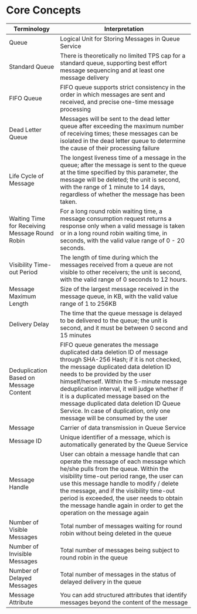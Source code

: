 # Core Concepts

| **Terminology**         | **Interpretation**                                                     |
| -------------------- | ------------------------------------------------------------ |
| Queue                 | Logical Unit for Storing Messages in Queue Service                                 |
| Standard Queue             | There is theoretically no limited TPS cap for a standard queue, supporting best effort message sequencing and at least one message delivery |
| FIFO Queue             | FIFO queue supports strict consistency in the order in which messages are sent and received, and precise one-time message processing |
| Dead Letter Queue             | Messages will be sent to the dead letter queue after exceeding the maximum number of receiving times; these messages can be isolated in the dead letter queue to determine the cause of their processing failure |
| Life Cycle of Message       | The longest liveness time of a message in the queue; after the message is sent to the queue at the time specified by this parameter, the message will be deleted; the unit is second, with the range of 1 minute to 14 days, regardless of whether the message has been taken. |
| Waiting Time for Receiving Message Round Robin | For a long round robin waiting time, a message consumption request returns a response only when a valid message is taken or in a long round robin waiting time, in seconds, with the valid value range of 0 - 20 seconds. |
| Visibility Time-out Period       | The length of time during which the messages received from a queue are not visible to other receivers; the unit is second, with the valid range of 0 seconds to 12 hours. |
| Message Maximum Length         | Size of the largest message received in the message queue, in KB, with the valid value range of 1 to 256KB |
| Delivery Delay             | The time that the queue message is delayed to be delivered to the queue; the unit is second, and it must be between 0 second and 15 minutes |
| Deduplication Based on Message Content   | FIFO queue generates the message duplicated data deletion ID of message through SHA-256 Hash; if it is not checked, the message duplicated data deletion ID needs to be provided by the user himself/herself. Within the 5-minute message deduplication interval, it will judge whether if it is a duplicated message based on the message duplicated data deletion ID Queue Service. In case of duplication, only one message will be consumed by the user |
| Message                 | Carrier of data transmission in Queue Service                                     |
| Message ID                | Unique identifier of a message, which is automatically generated by the Queue Service                         |
| Message Handle             | User can obtain a message handle that can operate the message of each message which he/she pulls from the queue. Within the visibility time-out period range, the user can use this message handle to modify / delete the message, and if the visibility time-out period is exceeded, the user needs to obtain the message handle again in order to get the operation on the message again |
| Number of Visible Messages           | Total number of messages waiting for round robin without being deleted in the queue                       |
| Number of Invisible Messages         | Total number of messages being subject to round robin in the queue                                   |
| Number of Delayed Messages           | Total number of messages in the status of delayed delivery in the queue                             |
| Message Attribute             | You can add structured attributes that identify messages beyond the content of the message                     |
